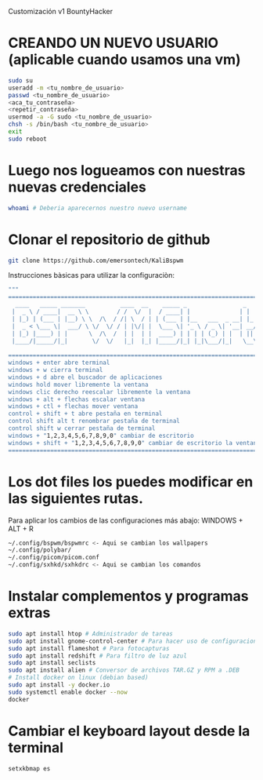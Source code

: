 Customización v1 BountyHacker
 
# CREANDO UN NUEVO USUARIO (aplicable cuando usamos una vm)

```bash 
sudo su
useradd -m <tu_nombre_de_usuario>
passwd <tu_nombre_de_usuario>
<aca_tu_contraseña>
<repetir_contraseña>
usermod -a -G sudo <tu_nombre_de_usuario>
chsh -s /bin/bash <tu_nombre_de_usuario>
exit
sudo reboot
```

# Luego nos logueamos con nuestras nuevas credenciales

```bash
whoami # Deberia aparecernos nuestro nuevo username
```

# Clonar el repositorio de github

```bash 
git clone https://github.com/emersontech/KaliBspwm
```
Instrucciones bàsicas para utilizar la configuraciòn:

```bash
"""
===========================================================================================================
  ____   _____ _______          ____  __    _____ _                _             _       
 |  _ \ / ____|  __ \ \        / /  \/  |  / ____| |              | |           | |      
 | |_) | (___ | |__) \ \  /\  / /| \  / | | (___ | |__   ___  _ __| |_ ___ _   _| |_ ___ 
 |  _ < \___ \|  ___/ \ \/  \/ / | |\/| |  \___ \| '_ \ / _ \| '__| __/ __| | | | __/ __|
 | |_) |____) | |      \  /\  /  | |  | |  ____) | | | | (_) | |  | || (__| |_| | |_\__ \
 |____/|_____/|_|       \/  \/   |_|  |_| |_____/|_| |_|\___/|_|   \__\___|\__,_|\__|___/
                                                                                         
===========================================================================================================
windows + enter abre terminal 
windows + w cierra terminal
windows + d abre el buscador de aplicaciones
windows hold mover libremente la ventana
windows clic derecho reescalar libremente la ventana
windows + alt + flechas escalar ventana
windows + ctl + flechas mover ventana
control + shift + t abre pestaña en terminal
control shift alt t renombrar pestaña de terminal
control shift w cerrar pestaña de terminal
windows + "1,2,3,4,5,6,7,8,9,0" cambiar de escritorio
windows + shift + "1,2,3,4,5,6,7,8,9,0" cambiar de escritorio la ventana actual al escritorio seleccionado
============================================================================================================
```
 
# Los dot files los puedes modificar en las siguientes rutas.
Para aplicar los cambios de las configuraciones más abajo: WINDOWS + ALT + R

```bash
~/.config/bspwm/bspwmrc <- Aqui se cambian los wallpapers
~/.config/polybar/
~/.config/picom/picom.conf
~/.config/sxhkd/sxhkdrc <- Aqui se cambian los comandos
```
 
# Instalar complementos y programas extras

```bash
sudo apt install htop # Administrador de tareas
sudo apt install gnome-control-center # Para hacer uso de configuraciones
sudo apt install flameshot # Para fotocapturas
sudo apt install redshift # Para filtro de luz azul
sudo apt install seclists
sudo apt install alien # Conversor de archivos TAR.GZ y RPM a .DEB
# Install docker on linux (debian based)
sudo apt install -y docker.io
sudo systemctl enable docker --now
docker
```

# Cambiar el keyboard layout desde la terminal

```bash
setxkbmap es
```

